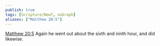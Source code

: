 ```yaml
---
publish: true
tags: [Scripture/NewT, noGraph]
aliases: ["Matthew 20:5"]
---
```

[Matthew 20:5](https://churchofjesuschrist.org/study/scriptures/nt/matt/20?lang=eng&id=p5#p5) Again he went out about the sixth and ninth hour, and did likewise.
